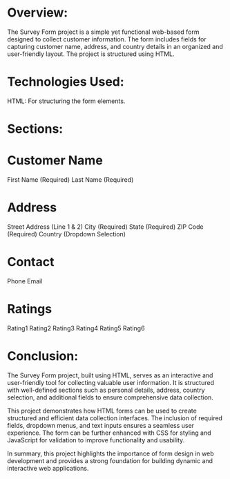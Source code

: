 # Overview:
The Survey Form project is a simple yet functional web-based form designed to collect customer information. The form includes fields for capturing customer name, address, and country details in an organized and user-friendly layout. The project is structured using HTML.

# Technologies Used:
HTML: For structuring the form elements.


# Sections:
# Customer Name
First Name (Required)
Last Name (Required)
# Address
Street Address (Line 1 & 2)
City (Required)
State (Required)
ZIP Code (Required)
Country (Dropdown Selection)
# Contact
Phone
Email
# Ratings
Rating1
Rating2
Rating3
Rating4
Rating5
Rating6

# Conclusion:
The Survey Form project, built using HTML, serves as an interactive and user-friendly tool for collecting valuable user information. It is structured with well-defined sections such as personal details, address, country selection, and additional fields to ensure comprehensive data collection.

This project demonstrates how HTML forms can be used to create structured and efficient data collection interfaces. The inclusion of required fields, dropdown menus, and text inputs ensures a seamless user experience. The form can be further enhanced with CSS for styling and JavaScript for validation to improve functionality and usability.

In summary, this project highlights the importance of form design in web development and provides a strong foundation for building dynamic and interactive web applications.  
 


